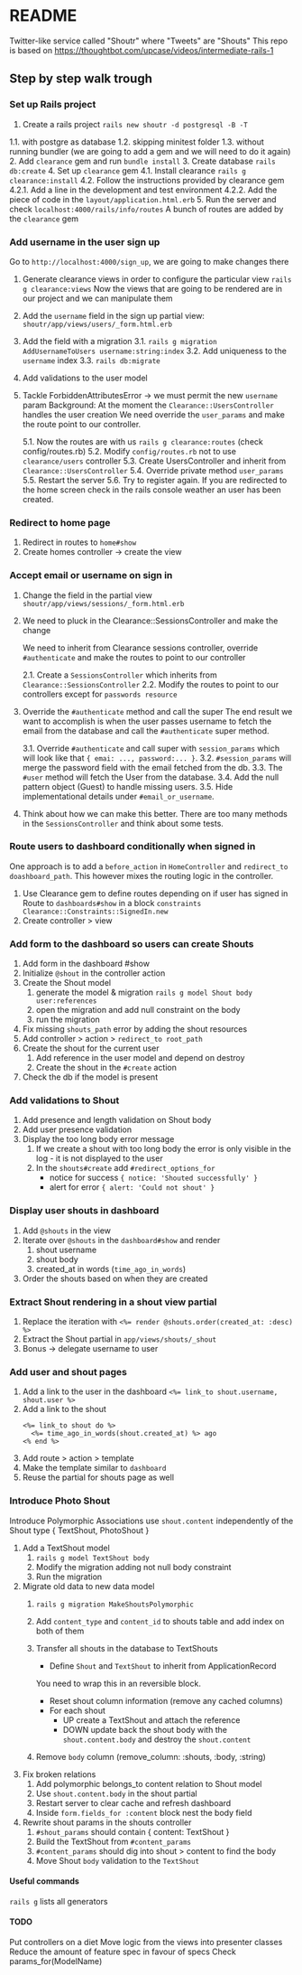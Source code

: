 # README

Twitter-like service called "Shoutr" where "Tweets" are "Shouts"
This repo is based on https://thoughtbot.com/upcase/videos/intermediate-rails-1

## Step by step walk trough

### Set up Rails project
1. Create a rails project
  `rails new shoutr -d postgresql -B -T`

  1.1. with postgre as database
  1.2. skipping minitest folder
  1.3. without running bundler (we are going to add a gem and we will need to do it again)
2. Add `clearance` gem and run `bundle install`
3. Create database `rails db:create`
4. Set up `clearance` gem
  4.1. Install clearance `rails g clearance:install`
  4.2. Follow the instructions provided by clearance gem
    4.2.1. Add a line in the development and test environment
    4.2.2. Add the piece of code in the `layout/application.html.erb`
5. Run the server and check `localhost:4000/rails/info/routes`
   A bunch of routes are added by the `clearance` gem

### Add username in the user sign up
Go to `http://localhost:4000/sign_up`, we are going to make changes there

1. Generate clearance views in order to configure the particular view
   `rails g clearance:views`
   Now the views that are going to be rendered are in our project and we can manipulate them
2. Add the `username` field in the sign up partial view: `shoutr/app/views/users/_form.html.erb`
3. Add the field with a migration
   3.1. `rails g migration AddUsernameToUsers username:string:index`
   3.2. Add uniqueness to the `username` index
   3.3. `rails db:migrate`
4. Add validations to the user model
5. Tackle ForbiddenAttributesError -> we must permit the new `username` param
   Background:
   At the moment the `Clearance::UsersController` handles the user creation
   We need override the `user_params` and make the route point to our controller.

   5.1. Now the routes are with us `rails g clearance:routes` (check config/routes.rb)
   5.2. Modify `config/routes.rb` not to use `clearance/users` controller
   5.3. Create UsersController and inherit from `Clearance::UsersController`
   5.4. Override private method `user_params`
   5.5. Restart the server
   5.6. Try to register again. If you are redirected to the home screen check
        in the rails console weather an user has been created.

### Redirect to home page

1. Redirect in routes to `home#show`
2. Create homes controller -> create the view

### Accept email or username on sign in

1. Change the field in the partial view `shoutr/app/views/sessions/_form.html.erb`
2. We need to pluck in the Clearance::SessionsController and make the change

   We need to inherit from Clearance sessions controller, override
   `#authenticate` and make the routes to point to our controller

   2.1. Create a `SessionsController` which inherits from `Clearance::SessionsController`
   2.2. Modify the routes to point to our controllers except for `passwords resource`
3. Override the `#authenticate` method and call the super
   The end result we want to accomplish is when the user passes username to fetch
   the email from the database and call the `#authenticate` super method.

   3.1. Override `#authenticate` and call super with `session_params` which will
        look like that `{ emai: ..., password:... }`.
   3.2. `#session_params` will merge the password field with the email fetched from the db.
   3.3. The `#user` method will fetch the User from the database.
   3.4. Add the null pattern object (Guest) to handle missing users.
   3.5. Hide implementational details under `#email_or_username`.
4. Think about how we can make this better. There are too many methods in the
   `SessionsController` and think about some tests.


### Route users to dashboard conditionally when signed in

One approach is to add a `before_action` in `HomeController` and
`redirect_to doashboard_path`. This however mixes the routing logic in
the controller.

1. Use Clearance gem to define routes depending on if user has signed in
   Route to `dashboards#show` in a block `constraints Clearance::Constraints::SignedIn.new`
2. Create controller > view

### Add form to the dashboard so users can create Shouts

1. Add form in the dashboard #show
2. Initialize `@shout` in the controller action
3. Create the Shout model
   1) generate the model & migration `rails g model Shout body user:references`
   2) open the migration and add null constraint on the body
   3) run the migration
4. Fix missing `shouts_path` error by adding the shout resources
5. Add controller > action > `redirect_to root_path`
6. Create the shout for the current user
   1) Add reference in the user model and depend on destroy
   2) Create the shout in the `#create` action
7. Check the db if the model is present

### Add validations to Shout

1. Add presence and length validation on Shout body
2. Add user presence validation
3. Display the too long body error message
   1) If we create a shout with too long body the error is only visible
      in the log - it is not displayed to the user
   2) In the `shouts#create` add `#redirect_options_for`
      - notice for success `{ notice: 'Shouted successfully' }`
      - alert for error    `{ alert: 'Could not shout' }`

### Display user shouts in dashboard

1. Add `@shouts` in the view
2. Iterate over `@shouts` in the `dashboard#show` and render
   1) shout username
   2) shout body
   3) created_at in words (`time_ago_in_words`)
3. Order the shouts based on when they are created

### Extract Shout rendering in a shout view partial
1. Replace the iteration with `<%= render @shouts.order(created_at: :desc) %>`
2. Extract the Shout partial in `app/views/shouts/_shout`
3. Bonus -> delegate username to user

### Add user and shout pages
1. Add a link to the user in the dashboard
   `<%= link_to shout.username, shout.user %>`
2. Add a link to the shout
   ```
   <%= link_to shout do %>
     <%= time_ago_in_words(shout.created_at) %> ago
   <% end %>
   ```
3. Add route > action > template
4. Make the template similar to `dashboard`
5. Reuse the partial for shouts page as well


### Introduce Photo Shout
Introduce Polymorphic Associations use `shout.content` independently of
the Shout type { TextShout, PhotoShout }

1. Add a TextShout model
   1) `rails g model TextShout body`
   2) Modify the migration adding not null body constraint
   3) Run the migration
2. Migrate old data to new data model
   1) `rails g migration MakeShoutsPolymorphic`
   2) Add `content_type` and `content_id` to shouts table and add index
      on both of them
   3) Transfer all shouts in the database to TextShouts
      - Define `Shout` and `TextShout` to inherit from ApplicationRecord

      You need to wrap this in an reversible block.
      - Reset shout column information (remove any cached columns)
      - For each shout
        - UP create a TextShout and attach the reference
        - DOWN update back the shout body with the `shout.content.body`
          and destroy the `shout.content`
   4) Remove `body` column (remove_column: :shouts, :body, :string)
3. Fix broken relations
   1) Add polymorphic belongs_to content relation to Shout model
   2) Use `shout.content.body` in the shout partial
   3) Restart server to clear cache and refresh dashboard
   4) Inside `form.fields_for :content` block nest the body field
4. Rewrite shout params in the shouts controller
   1) `#shout_params` should contain { content: TextShout }
   2) Build the TextShout from `#content_params`
   3) `#content_params` should dig into shout > content to find the body
   4) Move Shout `body` validation to the `TextShout`



#### Useful commands
`rails g` lists all generators

#### TODO
Put controllers on a diet
Move logic from the views into presenter classes
Reduce the amount of feature spec in favour of specs
Check params_for(ModelName)
